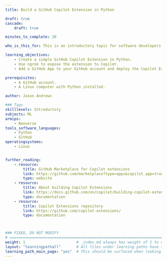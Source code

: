 ```yaml
---
title: Build a GitHub Copilot Extension in Python

draft: true
cascade:
    draft: true

minutes_to_complete: 20

who_is_this_for: This is an introductory topic for software developers who want to learn how to build a simple GitHub Copilot Extension. 

learning_objectives:
    - Create a simple GitHub Copilot Extension in Python.
    - Use ngrok to expose the extension to Copilot.
    - Add a GitHub App to your GitHub account and deploy the Copilot Extension.

prerequisites:
    - A GitHub account.
    - A Linux computer with Python installed.

author: Jason Andrews

### Tags
skilllevels: Introductory
subjects: ML
armips:
    - Neoverse
tools_software_languages:
    - Python
    - GitHub
operatingsystems:
    - Linux


further_reading:
    - resource:
        title: GitHub Marketplace for Copilot extensions
        link: https://github.com/marketplace?type=apps&copilot_app=true/
        type: website
    - resource:
        title: About building Copilot Extensions
        link: https://docs.github.com/en/copilot/building-copilot-extensions/about-building-copilot-extensions/
        type: documentation
    - resource:
        title: Copilot Extensions repository
        link: https://github.com/copilot-extensions/
        type: documentation



### FIXED, DO NOT MODIFY
# ================================================================================
weight: 1                       # _index.md always has weight of 1 to order correctly
layout: "learningpathall"       # All files under learning paths have this same wrapper
learning_path_main_page: "yes"  # This should be surfaced when looking for related content. Only set for _index.md of learning path content.
---
```

